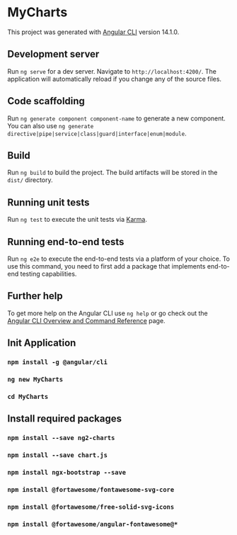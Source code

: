# MyCharts

This project was generated with [Angular CLI](https://github.com/angular/angular-cli) version 14.1.0.

## Development server

Run `ng serve` for a dev server. Navigate to `http://localhost:4200/`. The application will automatically reload if you change any of the source files.

## Code scaffolding

Run `ng generate component component-name` to generate a new component. You can also use `ng generate directive|pipe|service|class|guard|interface|enum|module`.

## Build

Run `ng build` to build the project. The build artifacts will be stored in the `dist/` directory.

## Running unit tests

Run `ng test` to execute the unit tests via [Karma](https://karma-runner.github.io).

## Running end-to-end tests

Run `ng e2e` to execute the end-to-end tests via a platform of your choice. To use this command, you need to first add a package that implements end-to-end testing capabilities.

## Further help

To get more help on the Angular CLI use `ng help` or go check out the [Angular CLI Overview and Command Reference](https://angular.io/cli) page.

## Init Application

### `npm install -g @angular/cli`
### `ng new MyCharts`
### `cd MyCharts`

## Install required packages

### `npm install --save ng2-charts`
### `npm install --save chart.js`

### `npm install ngx-bootstrap --save`

### `npm install @fortawesome/fontawesome-svg-core`
### `npm install @fortawesome/free-solid-svg-icons`
### `npm install @fortawesome/angular-fontawesome@*`
